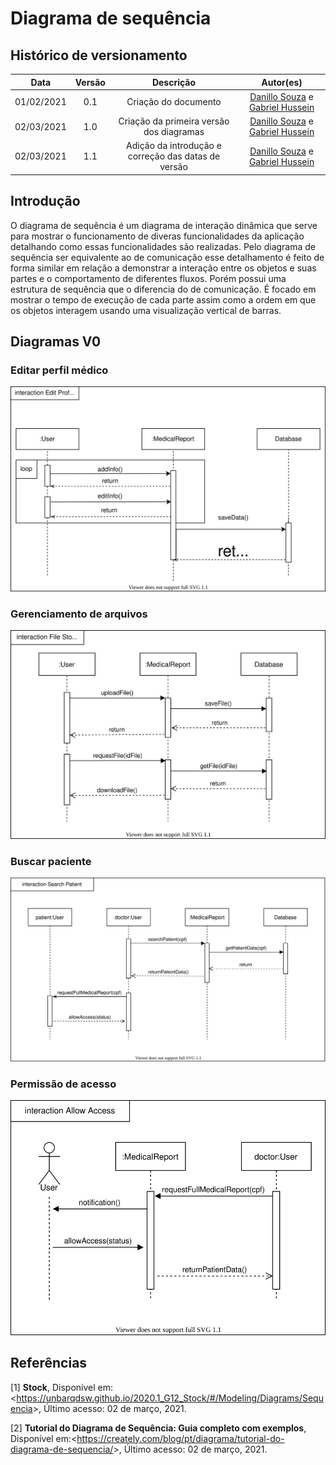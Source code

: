 # Diagrama de sequência

## Histórico de versionamento

|    Data    | Versão |                Descrição                 |                                              Autor(es)                                               |
| :--------: | :----: | :--------------------------------------: | :--------------------------------------------------------------------------------------------------: |
| 01/02/2021 |  0.1   |           Criação do documento           | [Danillo Souza](https://github.com/DanilloGS) e [Gabriel Hussein](https://github.com/GabrielHussein) |
| 02/03/2021 |  1.0   | Criação da primeira versão dos diagramas | [Danillo Souza](https://github.com/DanilloGS) e [Gabriel Hussein](https://github.com/GabrielHussein) |
| 02/03/2021 |  1.1   | Adição da introdução e correção das datas de versão | [Danillo Souza](https://github.com/DanilloGS) e [Gabriel Hussein](https://github.com/GabrielHussein) |

## Introdução

O diagrama de sequência é um diagrama de interação dinâmica que serve para mostrar o funcionamento de diveras funcionalidades da aplicação detalhando como essas funcionalidades são realizadas. Pelo diagrama de sequência ser equivalente ao de comunicação esse detalhamento é feito de forma similar em relação a demonstrar a interação entre os objetos e suas partes e o comportamento de diferentes fluxos.  Porém possui uma estrutura de sequência que o diferencia do de comunicação. É focado em mostrar o tempo de execução de cada parte assim como a ordem em que os objetos interagem usando uma visualização vertical de barras.

## Diagramas V0

### Editar perfil médico

![editProfile](../assets/images/04-diagramasUML/diagramaSequencia/EditProfile.svg)


### Gerenciamento de arquivos

![fileStorage](../assets/images/04-diagramasUML/diagramaSequencia/FileStorage.svg)


### Buscar paciente

![searchPatient](../assets/images/04-diagramasUML/diagramaSequencia/SearchPatient.svg)

### Permissão de acesso

![allowAccess](../assets/images/04-diagramasUML/diagramaSequencia/AllowAccess.svg)


## Referências

[1] **Stock**, Disponível em: <<https://unbarqdsw.github.io/2020.1_G12_Stock/#/Modeling/Diagrams/Sequencia>>, Último acesso: 02 de março, 2021.

[2] **Tutorial do Diagrama de Sequência: Guia completo com exemplos**, Disponível em:<<https://creately.com/blog/pt/diagrama/tutorial-do-diagrama-de-sequencia/>>, Último acesso: 02 de março, 2021.